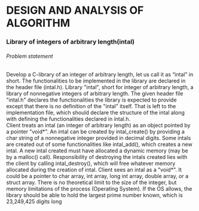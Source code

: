 # DESIGN AND ANALYSIS OF ALGORITHM
<h3>Library of integers of arbitrary length(intal)</h3>
<h6>Problem statement</h6>
<p>
Develop a C-library of an integer of arbitrary length, let us call it as “intal” in short. The functionalities to be implemented in the library are declared in the header file (intal.h).
Library "intal", short for integer of arbitrary length, a library of nonnegative integers of 
arbitrary length. The given header file "intal.h" declares the functionalities the library is 
expected to provide except that there is no definition of the "intal" itself. That is left to
the implementation file, which should declare the structure of the intal along with defining
the functionalities declared in intal.h.<br>
 Client treats an intal (an integer of arbitrary length) as an object pointed by a pointer "void*".
An intal can be created by intal_create() by providing a char string of a nonnegative integer provided
in decimal digits. Some intals are created out of some functionalities like intal_add(), which 
creates a new intal. A new intal created must have allocated a dynamic memory (may be by a 
malloc() call). Responsibility of destroying the intals created lies with the client by
calling intal_destroy(), which will free whatever memory allocated during the creation of intal.
Client sees an intal as a "void*". It could be a pointer to char array, int array, long int array, 
double array, or a struct array. There is no theoretical limit to the size of the integer, but memory 
limitations of the process (Operating System). If the OS allows, the library should be able to hold the 
largest prime number known, which is 23,249,425 digits long
</p>
